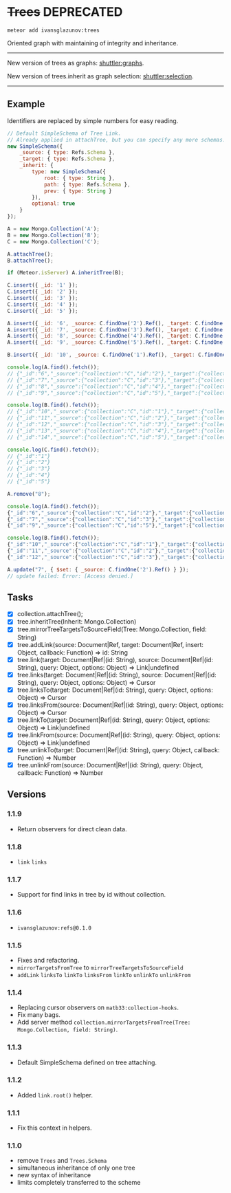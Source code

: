 # ~~Trees~~ DEPRECATED

```
meteor add ivansglazunov:trees
```

Oriented graph with maintaining of integrity and inheritance.

---

New version of trees as graphs: [shuttler:graphs](https://github.com/meteor-shuttler/graphs).

New version of trees.inherit as graph selection: [shuttler:selection](https://github.com/meteor-shuttler/selection).

---

## Example

Identifiers are replaced by simple numbers for easy reading.

```js
// Default SimpleSchema of Tree Link.
// Already applied in attachTree, but you can specify any more schemas.
new SimpleSchema({
	_source: { type: Refs.Schema },
	_target: { type: Refs.Schema },
	_inherit: {
		type: new SimpleSchema({
			root: { type: String },
			path: { type: Refs.Schema },
			prev: { type: String }
		}),
		optional: true
	}
});

A = new Mongo.Collection('A');
B = new Mongo.Collection('B');
C = new Mongo.Collection('C');

A.attachTree();
B.attachTree();

if (Meteor.isServer) A.inheritTree(B);

C.insert({ _id: '1' });
C.insert({ _id: '2' });
C.insert({ _id: '3' });
C.insert({ _id: '4' });
C.insert({ _id: '5' });

A.insert({ _id: '6', _source: C.findOne('2').Ref(), _target: C.findOne('1').Ref() });
A.insert({ _id: '7', _source: C.findOne('3').Ref(), _target: C.findOne('2').Ref() });
A.insert({ _id: '8', _source: C.findOne('4').Ref(), _target: C.findOne('3').Ref() });
A.insert({ _id: '9', _source: C.findOne('5').Ref(), _target: C.findOne('4').Ref() });

B.insert({ _id: '10', _source: C.findOne('1').Ref(), _target: C.findOne('1').Ref() });

console.log(A.find().fetch());
// {"_id":"6","_source":{"collection":"C","id":"2"},"_target":{"collection":"C","id":"1"}}
// {"_id":"7","_source":{"collection":"C","id":"3"},"_target":{"collection":"C","id":"2"}}
// {"_id":"8","_source":{"collection":"C","id":"4"},"_target":{"collection":"C","id":"3"}}
// {"_id":"9","_source":{"collection":"C","id":"5"},"_target":{"collection":"C","id":"4"}}

console.log(B.find().fetch());
// {"_id":"10","_source":{"collection":"C","id":"1"},"_target":{"collection":"C","id":"1"}}
// {"_id":"11","_source":{"collection":"C","id":"2"},"_target":{"collection":"C","id":"1"},"_inherit":{"root":"10","prev":"10","path":{"collection":"A","id":"6"}}}
// {"_id":"12","_source":{"collection":"C","id":"3"},"_target":{"collection":"C","id":"1"},"_inherit":{"root":"10","prev":"11","path":{"collection":"A","id":"7"}}}
// {"_id":"13","_source":{"collection":"C","id":"4"},"_target":{"collection":"C","id":"1"},"_inherit":{"root":"10","prev":"12","path":{"collection":"A","id":"8"}}}
// {"_id":"14","_source":{"collection":"C","id":"5"},"_target":{"collection":"C","id":"1"},"_inherit":{"root":"10","prev":"13","path":{"collection":"A","id":"9"}}}

console.log(C.find().fetch());
// {"_id":"1"}
// {"_id":"2"}
// {"_id":"3"}
// {"_id":"4"}
// {"_id":"5"}

A.remove("8");

console.log(A.find().fetch());
{"_id":"6","_source":{"collection":"C","id":"2"},"_target":{"collection":"C","id":"1"}}
{"_id":"7","_source":{"collection":"C","id":"3"},"_target":{"collection":"C","id":"2"}}
{"_id":"9","_source":{"collection":"C","id":"5"},"_target":{"collection":"C","id":"4"}}

console.log(B.find().fetch());
{"_id":"10","_source":{"collection":"C","id":"1"},"_target":{"collection":"C","id":"1"}}
{"_id":"11","_source":{"collection":"C","id":"2"},"_target":{"collection":"C","id":"1"},"_inherit":{"root":"10","prev":"10","path":{"collection":"A","id":"6"}}}
{"_id":"12","_source":{"collection":"C","id":"3"},"_target":{"collection":"C","id":"1"},"_inherit":{"root":"10","prev":"11","path":{"collection":"A","id":"7"}}}

A.update("7", { $set: { _source: C.findOne('2').Ref() } });
// update failed: Error: [Access denied.]
```

## Tasks

- [x] collection.attachTree();
- [x] tree.inheritTree(Inherit: Mongo.Collection)
- [x] tree.mirrorTreeTargetsToSourceField(Tree: Mongo.Collection, field: String)
- [x] tree.addLink(source: Document|Ref, target: Document|Ref, insert: Object, callback: Function) => id: String
- [x] tree.link(target: Document|Ref|(id: String), source: Document|Ref|(id: String), query: Object, options: Object) => Link|undefined
- [x] tree.links(target: Document|Ref|(id: String), source: Document|Ref|(id: String), query: Object, options: Object) => Cursor
- [x] tree.linksTo(target: Document|Ref|(id: String), query: Object, options: Object) => Cursor
- [x] tree.linksFrom(source: Document|Ref|(id: String), query: Object, options: Object) => Cursor
- [x] tree.linkTo(target: Document|Ref|(id: String), query: Object, options: Object) => Link|undefined
- [x] tree.linkFrom(source: Document|Ref|(id: String), query: Object, options: Object) => Link|undefined
- [x] tree.unlinkTo(target: Document|Ref|(id: String), query: Object, callback: Function) => Number
- [x] tree.unlinkFrom(source: Document|Ref|(id: String), query: Object, callback: Function) => Number

## Versions

### 1.1.9
* Return observers for direct clean data.

### 1.1.8
* `link` `links`

### 1.1.7
* Support for find links in tree by id without collection.

### 1.1.6
* `ivansglazunov:refs@0.1.0`

### 1.1.5
* Fixes and refactoring.
* `mirrorTargetsFromTree` to `mirrorTreeTargetsToSourceField`
* `addLink` `linksTo` `linkTo` `linksFrom` `linkTo` `unlinkTo` `unlinkFrom`

### 1.1.4
* Replacing cursor observers on `matb33:collection-hooks`.
* Fix many bags.
* Add server method `collection.mirrorTargetsFromTree(Tree: Mongo.Collection, field: String)`.

### 1.1.3
* Default SimpleSchema defined on tree attaching.

### 1.1.2
* Added `link.root()` helper.

### 1.1.1
* Fix this context in helpers.

### 1.1.0
* remove `Trees` and `Trees.Schema`
* simultaneous inheritance of only one tree
* new syntax of inheritance
* limits completely transferred to the scheme